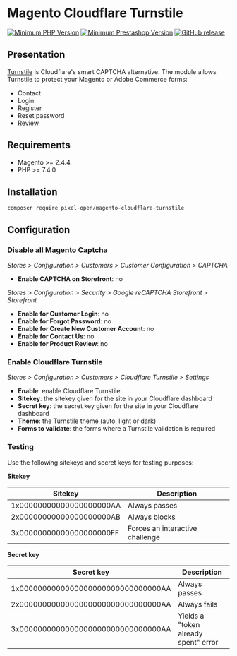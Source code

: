 # Magento Cloudflare Turnstile

[![Minimum PHP Version](https://img.shields.io/badge/php-%3E%3D%207.4-green)](https://php.net/)
[![Minimum Prestashop Version](https://img.shields.io/badge/magento-%3E%3D%202.4.4-green)](https://www.prestashop.com)
[![GitHub release](https://img.shields.io/github/v/release/Pixel-Open/magento-cloudflare-turnstile)](https://github.com/Pixel-Open/magento-cloudflare-turnstile/releases)

## Presentation

[Turnstile](https://developers.cloudflare.com/turnstile/) is Cloudflare's smart CAPTCHA alternative. The module allows Turnstile to protect your Magento or Adobe Commerce forms:

- Contact
- Login
- Register
- Reset password
- Review

## Requirements

- Magento >= 2.4.4
- PHP >= 7.4.0

## Installation

```
composer require pixel-open/magento-cloudflare-turnstile
```

## Configuration

### Disable all Magento Captcha

*Stores > Configuration > Customers > Customer Configuration > CAPTCHA*

- **Enable CAPTCHA on Storefront**: no

*Stores > Configuration > Security > Google reCAPTCHA Storefront > Storefront*

- **Enable for Customer Login**: no
- **Enable for Forgot Password**: no
- **Enable for Create New Customer Account**: no
- **Enable for Contact Us**: no
- **Enable for Product Review**: no

### Enable Cloudflare Turnstile

*Stores > Configuration > Customers > Cloudflare Turnstile > Settings*

- **Enable**: enable Cloudflare Turnstile
- **Sitekey**: the sitekey given for the site in your Cloudflare dashboard
- **Secret key**: the secret key given for the site in your Cloudflare dashboard
- **Theme**: the Turnstile theme (auto, light or dark)
- **Forms to validate**: the forms where a Turnstile validation is required

### Testing

Use the following sitekeys and secret keys for testing purposes:

**Sitekey**

| Sitekey                  | Description                     |
|--------------------------|---------------------------------|
| 1x00000000000000000000AA | Always passes                   |
| 2x00000000000000000000AB | Always blocks                   |
| 3x00000000000000000000FF | Forces an interactive challenge |

**Secret key**

| Secret key                          | Description                          |
|-------------------------------------|--------------------------------------|
| 1x0000000000000000000000000000000AA | Always passes                        |
| 2x0000000000000000000000000000000AA | Always fails                         |
| 3x0000000000000000000000000000000AA | Yields a "token already spent" error |
